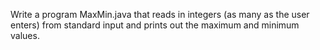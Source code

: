  Write a program MaxMin.java that reads in integers (as many as the user enters) from standard input and prints out the maximum and minimum values.
